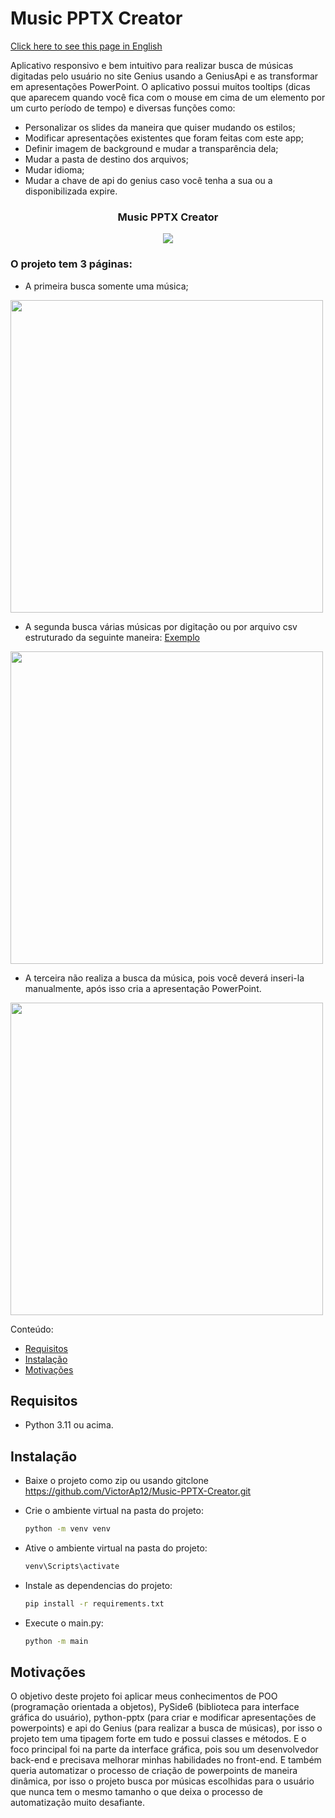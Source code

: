 # Music PPTX Creator

[Click here to see this page in English](https://github.com/VictorAp12/Music-PPTX-Creator/blob/main/readme-en.md)

Aplicativo responsivo e bem intuitivo para realizar busca de músicas digitadas pelo usuário no site Genius usando a GeniusApi e as transformar em apresentações PowerPoint.
O aplicativo possui muitos tooltips (dicas que aparecem quando você fica com o mouse em cima de um elemento por um curto período de tempo) e diversas funções como:
- Personalizar os slides da maneira que quiser mudando os estilos;
- Modificar apresentações existentes que foram feitas com este app;
- Definir imagem de background e mudar a transparência dela;
- Mudar a pasta de destino dos arquivos;
- Mudar idioma;
- Mudar a chave de api do genius caso você tenha a sua ou a disponibilizada expire.

<h3 align="center">Music PPTX Creator</h3>

<div align="center">
<img src="https://github.com/VictorAp12/Music-PPTX-Creator/assets/148372228/ab401b3f-aa54-4f2d-a613-4c15aa246065" />
</div>

### O projeto tem 3 páginas:
- A primeira busca somente uma música;
<img src="https://github.com/VictorAp12/Music-PPTX-Creator/assets/148372228/2a076d16-4034-4eec-8be5-e1680c79beb0" width="500"/>

- A segunda busca várias músicas por digitação ou por arquivo csv estruturado da seguinte maneira: [Exemplo](https://github.com/VictorAp12/Music-PPTX-Creator/assets/148372228/6cab8e9f-1557-40aa-861f-b222c625ee5e)
<img src="https://github.com/VictorAp12/Music-PPTX-Creator/assets/148372228/ec45a7c9-a748-48d9-a65b-f783ec6ba7e0" width="500"/>

- A terceira não realiza a busca da música, pois você deverá inseri-la manualmente, após isso cria a apresentação PowerPoint.
<img src="https://github.com/VictorAp12/Music-PPTX-Creator/assets/148372228/18a39ead-f7ea-4b4b-ad60-780835032883" width="500"/>

Conteúdo:
- [Requisitos](#requisitos)
- [Instalação](#instalação)
- [Motivações](#motivações)


## Requisitos
- Python 3.11 ou acima.

## Instalação

  - Baixe o projeto como zip ou usando gitclone https://github.com/VictorAp12/Music-PPTX-Creator.git

  - Crie o ambiente virtual na pasta do projeto:
    ```bash
    python -m venv venv
    ```

  - Ative o ambiente virtual na pasta do projeto:
    ```bash
    venv\Scripts\activate
    ```

  - Instale as dependencias do projeto:
    ```bash
    pip install -r requirements.txt
    ```

  - Execute o main.py:
    ```bash
    python -m main
    ```

## Motivações

O objetivo deste projeto foi aplicar meus conhecimentos de POO (programação orientada a objetos), PySide6 (biblioteca para interface gráfica do usuário), python-pptx (para criar e modificar apresentações de powerpoints) e api do Genius (para realizar a busca de músicas), por isso o projeto tem uma tipagem forte em tudo e possui classes e métodos.
E o foco principal foi na parte da interface gráfica, pois sou um desenvolvedor back-end e precisava melhorar minhas habilidades no front-end.
E também queria automatizar o processo de criação de powerpoints de maneira dinâmica, por isso o projeto busca por músicas escolhidas para o usuário que nunca tem o mesmo tamanho o que deixa o processo de automatização muito desafiante.
